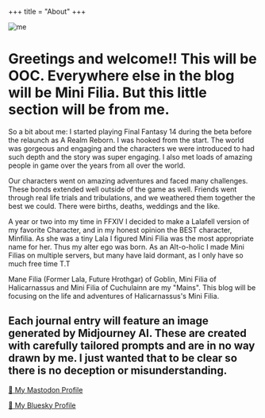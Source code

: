 +++
title = "About"
+++

![me](https://live.staticflickr.com/65535/53797311381_9c2352e76f_b.jpg)

# Greetings and welcome!! This will be OOC. Everywhere else in the blog will be Mini Filia. But this little section will be from me. 

So a bit about me: I started playing Final Fantasy 14 during the beta before the relaunch as A Realm Reborn. I was hooked from the start. The world was gorgeous and engaging and the characters we were introduced to had such depth and the story was super engaging. I also met loads of amazing people in game over the years from all over the world. 

Our characters went on amazing adventures and faced many challenges. These bonds extended well outside of the game as well. Friends went through real life trials and tribulations, and we weathered them together the best we could. There were births, deaths, weddings and the like. 

A year or two into my time in FFXIV I decided to make a Lalafell version of my favorite Character, and in my honest opinion the BEST character, Minfilia. As she was a tiny Lala I figured Mini Filia was the most appropriate name for her. Thus my alter ego was born. As an Alt-o-holic I made Mini Filias on multiple servers, but many have laid dormant, as I only have so much free time T.T

Mane Filia (Former Lala, Future Hrothgar) of Goblin, Mini Filia of Halicarnassus and Mini Filia of Cuchulainn are my "Mains". This blog will be focusing on the life and adventures of Halicarnassus's Mini Filia.

## Each journal entry will feature an image generated by Midjourney AI. These are created with carefully tailored prompts and are in no way drawn by me. I just wanted that to be clear so there is no deception or misunderstanding. 

[🦣 My Mastodon Profile](tab:)

[🦋 My Bluesky Profile](tab:https://bsky.app/profile/theoriginalminifilia.com)

